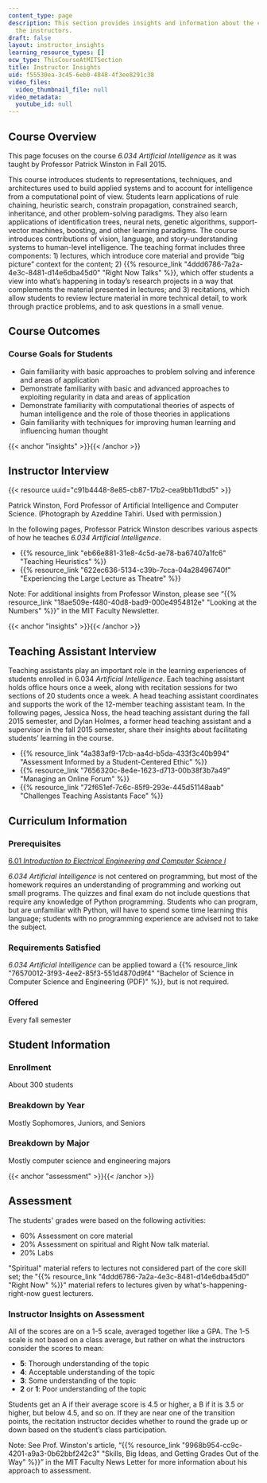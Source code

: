 ```yaml
---
content_type: page
description: This section provides insights and information about the course from
  the instructors.
draft: false
layout: instructor_insights
learning_resource_types: []
ocw_type: ThisCourseAtMITSection
title: Instructor Insights
uid: f55530ea-3c45-6eb0-4848-4f3ee8291c38
video_files:
  video_thumbnail_file: null
video_metadata:
  youtube_id: null
---
```

## Course Overview

This page focuses on the course *6.034 Artificial Intelligence* as it was taught by Professor Patrick Winston in Fall 2015.

This course introduces students to representations, techniques, and architectures used to build applied systems and to account for intelligence from a computational point of view. Students learn applications of rule chaining, heuristic search, constrain propagation, constrained search, inheritance, and other problem-solving paradigms. They also learn applications of identification trees, neural nets, genetic algorithms, support-vector machines, boosting, and other learning paradigms. The course introduces contributions of vision, language, and story-understanding systems to human-level intelligence. The teaching format includes three components: 1) lectures, which introduce core material and provide “big picture” context for the content; 2) {{% resource_link "4ddd6786-7a2a-4e3c-8481-d14e6dba45d0" "Right Now Talks" %}}, which offer students a view into what’s happening in today’s research projects in a way that complements the material presented in lectures; and 3) recitations, which allow students to review lecture material in more technical detail, to work through practice problems, and to ask questions in a small venue.

## Course Outcomes

### Course Goals for Students

- Gain familiarity with basic approaches to problem solving and inference and areas of application
- Demonstrate familiarity with basic and advanced approaches to exploiting regularity in data and areas of application
- Demonstrate familiarity with computational theories of aspects of human intelligence and the role of those theories in applications
- Gain familiarity with techniques for improving human learning and influencing human thought

{{< anchor "insights" >}}{{< /anchor >}}

## Instructor Interview

{{< resource uuid="c91b4448-8e85-cb87-17b2-cea9bb11dbd5" >}}

Patrick Winston, Ford Professor of Artificial Intelligence and Computer Science. (Photograph by Azeddine Tahiri. Used with permission.)

In the following pages, Professor Patrick Winston describes various aspects of how he teaches *6.034* *Artificial Intelligence*.

- {{% resource_link "eb66e881-31e8-4c5d-ae78-ba67407a1fc6" "Teaching Heuristics" %}}
- {{% resource_link "622ec636-5134-c39b-7cca-04a28496740f" "Experiencing the Large Lecture as Theatre" %}}

Note: For additional insights from Professor Winston, please see “{{% resource_link "18ae509e-f480-40d8-bad9-000e4954812e" "Looking at the Numbers" %}}” in the MIT Faculty Newsletter.

{{< anchor "insights" >}}{{< /anchor >}}

## Teaching Assistant Interview

Teaching assistants play an important role in the learning experiences of students enrolled in 6.034 *Artificial Intelligence*. Each teaching assistant holds office hours once a week, along with recitation sessions for two sections of 20 students once a week. A head teaching assistant coordinates and supports the work of the 12-member teaching assistant team. In the following pages, Jessica Noss, the head teaching assistant during the fall 2015 semester, and Dylan Holmes, a former head teaching assistant and a supervisor in the fall 2015 semester, share their insights about facilitating students’ learning in the course.

- {{% resource_link "4a383af9-17cb-aa4d-b5da-433f3c40b994" "Assessment Informed by a Student-Centered Ethic" %}}
- {{% resource_link "7656320c-8e4e-1623-d713-00b38f3b7a49" "Managing an Online Forum" %}}
- {{% resource_link "72f651ef-7c6c-85f9-293e-445d51148aab" "Challenges Teaching Assistants Face" %}}

## Curriculum Information

### Prerequisites

[6.01 *Introduction to Electrical Engineering and Computer Science I*](/courses/6-01sc-introduction-to-electrical-engineering-and-computer-science-i-spring-2011)

*6.034 Artificial Intelligence* is not centered on programming, but most of the homework requires an understanding of programming and working out small programs. The quizzes and final exam do not include questions that require any knowledge of Python programming. Students who can program, but are unfamiliar with Python, will have to spend some time learning this language; students with no programming experience are advised not to take the subject.

### Requirements Satisfied

*6.034 Artificial Intelligence* can be applied toward a {{% resource_link "76570012-3f93-4ee2-85f3-551d4870d9f4" "Bachelor of Science in Computer Science and Engineering (PDF)" %}}, but is not required.

### Offered

Every fall semester

## Student Information

### Enrollment

About 300 students

### Breakdown by Year

Mostly Sophomores, Juniors, and Seniors

### Breakdown by Major

Mostly computer science and engineering majors

{{< anchor "assessment" >}}{{< /anchor >}}

## Assessment

The students' grades were based on the following activities:

- 60% Assessment on core material
- 20% Assessment on spiritual and Right Now talk material.
- 20% Labs

"Spiritual" material refers to lectures not considered part of the core skill set; the "{{% resource_link "4ddd6786-7a2a-4e3c-8481-d14e6dba45d0" "Right Now" %}}" material refers to lectures given by what's-happening-right-now guest lecturers.

### Instructor Insights on Assessment

All of the scores are on a 1-5 scale, averaged together like a GPA. The 1-5 scale is not based on a class average, but rather on what the instructors consider the scores to mean:

- **5**: Thorough understanding of the topic
- **4**: Acceptable understanding of the topic
- **3**: Some understanding of the topic
- **2** or **1**: Poor understanding of the topic

Students get an A if their average score is 4.5 or higher, a B if it is 3.5 or higher, but below 4.5, and so on. If they are near one of the transition points, the recitation instructor decides whether to round the grade up or down based on the student’s class participation.

Note: See Prof. Winston's article, “{{% resource_link "9968b954-cc9c-4201-a9a3-0b62bbf242c3" "Skills, Big Ideas, and Getting Grades Out of the Way" %}}” in the MIT Faculty News Letter for more information about his approach to assessment.